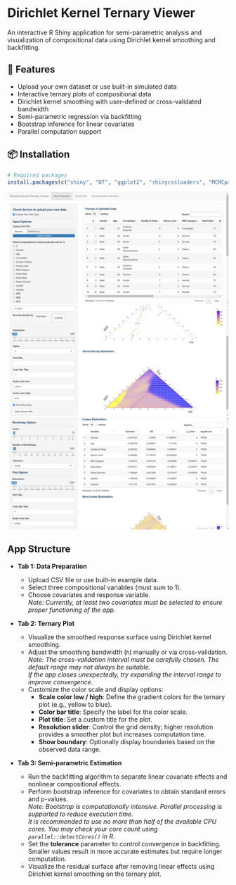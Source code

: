 # Dirichlet Kernel Ternary Viewer

An interactive R Shiny application for semi-parametric analysis and visualization of compositional data using Dirichlet kernel smoothing and backfitting.

## 🧠 Features

- Upload your own dataset or use built-in simulated data
- Interactive ternary plots of compositional data
- Dirichlet kernel smoothing with user-defined or cross-validated bandwidth
- Semi-parametric regression via backfitting
- Bootstrap inference for linear covariates
- Parallel computation support

## 📦 Installation

```r
# Required packages
install.packages(c("shiny", "DT", "ggplot2", "shinycssloaders", "MCMCpack", "foreach", "doParallel"))
```
![screenshot](1.png) 
![screenshot](2.png) 
![screenshot](3.jpg) 

## App Structure

- **Tab 1: Data Preparation**
  - Upload CSV file or use built-in example data.  
  - Select three compositional variables (must sum to 1).  
  - Choose covariates and response variable.  
    *Note: Currently, at least two covariates must be selected to ensure proper functioning of the app.*

- **Tab 2: Ternary Plot**
  - Visualize the smoothed response surface using Dirichlet kernel smoothing.
  - Adjust the smoothing bandwidth (`h`) manually or via cross-validation.  
    *Note: The cross-validation interval must be carefully chosen. The default range may not always be suitable.  
    If the app closes unexpectedly, try expanding the interval range to improve convergence.*
  - Customize the color scale and display options:  
    - **Scale color low / high**: Define the gradient colors for the ternary plot (e.g., yellow to blue).  
    - **Color bar title**: Specify the label for the color scale.  
    - **Plot title**: Set a custom title for the plot.  
    - **Resolution slider**: Control the grid density; higher resolution provides a smoother plot but increases computation time.  
    - **Show boundary**: Optionally display boundaries based on the observed data range.

- **Tab 3: Semi-parametric Estimation**
  - Run the backfitting algorithm to separate linear covariate effects and nonlinear compositional effects.
  - Perform bootstrap inference for covariates to obtain standard errors and p-values.  
    *Note: Bootstrap is computationally intensive. Parallel processing is supported to reduce execution time.  
    It is recommended to use no more than half of the available CPU cores. You may check your core count using `parallel::detectCores()` in R.*
  - Set the **tolerance** parameter to control convergence in backfitting.  
    Smaller values result in more accurate estimates but require longer computation.
  - Visualize the residual surface after removing linear effects using Dirichlet kernel smoothing on the ternary plot.


